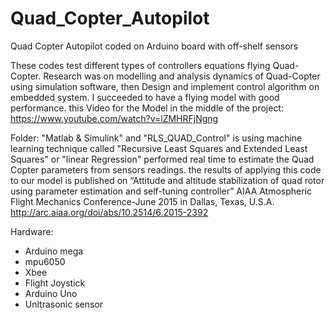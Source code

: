 # Quad_Copter_Autopilot
Quad Copter Autopilot coded on Arduino board with off-shelf sensors

These codes test different types of controllers equations flying Quad-Copter. Research was on modelling and analysis dynamics of Quad-Copter using simulation software, then Design and implement control algorithm on embedded system. I succeeded to have a flying model with good performance. this Video for the Model in the middle of the project: https://www.youtube.com/watch?v=lZMHRFjNgng 

Folder: "Matlab & Simulink" and "RLS_QUAD_Control" is using machine learning technique called "Recursive Least Squares and Extended Least Squares" or "linear Regression" performed real time to estimate the Quad Copter parameters from sensors readings. the results of applying this code to our model is published on     “Attitude and altitude stabilization of quad rotor using parameter estimation and self-tuning controller”
    AIAA Atmospheric Flight Mechanics Conference-June 2015 in Dallas, Texas, U.S.A. http://arc.aiaa.org/doi/abs/10.2514/6.2015-2392


Hardware:
- Arduino mega
- mpu6050 
- Xbee
- Flight Joystick
- Arduino Uno
- Unltrasonic sensor

